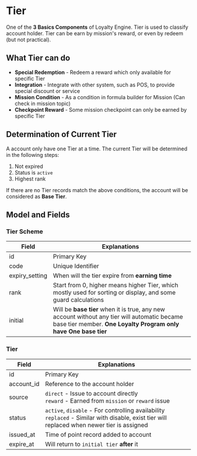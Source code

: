 # Tier
One of the **3 Basics Components** of Loyalty Engine. Tier is used to classify account holder. Tier can be earn by mission's reward, or even by redeem (but not practical).

## What Tier can do
 - **Special Redemption** - Redeem a reward which only available for specific Tier
 - **Integration** - Integrate with other system, such as POS, to provide special discount or service
 - **Mission Condition** - As a condition in formula builder for Mission (Can check in mission topic)
 - **Checkpoint Reward** - Some mission checkpoint can only be earned by specific Tier

## Determination of Current Tier
A account only have one Tier at a time. The current Tier will be determined in the following steps:
 1. Not expired
 2. Status is `active`
 3. Highest rank

If there are no Tier records match the above conditions, the account will be considered as **Base Tier**.

## Model and Fields

### Tier Scheme
|Field|Explanations|
|---|---|
|id|Primary Key|
|code|Unique Identifier|
|expiry_setting|When will the tier expire from **earning time**|
|rank|Start from 0, higher means higher Tier, which mostly used for sorting or display, and some guard calculations|
|initial|Will be **base tier** when it is true, any new account without any tier will automatic became base tier member. **One Loyalty Program only have One base tier**|

### Tier
|Field|Explanations|
|---|---|
|id|Primary Key|
|account_id|Reference to the account holder|
|source|`direct` - Issue to account directly <br />`reward` - Earned from `mission` or `reward` issue|
|status|`active`, `disable` - For controlling availability<br /> `replaced` - Similar with disable, exist tier will replaced when newer tier is assigned|
|issued_at|Time of point record added to account|
|expire_at|Will return to `initial tier` **after** it|